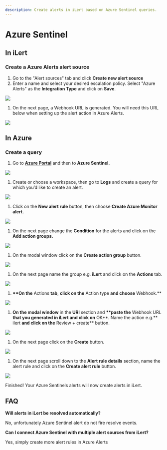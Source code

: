 ```yaml
---
description: Create alerts in iLert based on Azure Sentinel queries.
---
```


# Azure Sentinel

## In iLert <a id="in-ilert"></a>

### Create a Azure Alerts alert source <a id="create-alert-source"></a>

1. Go to the "Alert sources" tab and click **Create new alert source**
2. Enter a name and select your desired escalation policy. Select "Azure Alerts" as the **Integration Type** and click on **Save**.

![](../../.gitbook/assets/ilert%20%2835%29.png)

1. On the next page, a Webhook URL is generated. You will need this URL below when setting up the alert action in Azure Alerts.

![](../../.gitbook/assets/ilert%20%2834%29.png)

## In Azure <a id="in-splunk"></a>

### Create a query <a id="create-action-sequences"></a>

1. Go to [**Azure Portal**](https://portal.azure.com) and then to **Azure Sentinel.** 

![](../../.gitbook/assets/home_-_microsoft_azure%20%281%29.png)

1. Create or choose a workspace, then go to **Logs** and create a query for which you’d like to create an alert.

![](../../.gitbook/assets/azure_sentinel_-_microsoft_azure.png)

1. Click on the **New alert rule** button, then choose **Create Azure Monitor alert.**

![](../../.gitbook/assets/azure_sentinel_-_microsoft_azure%20%281%29.png)

1. On the next page change the **Condition** for the alerts and click on the **Add action groups.**

![](../../.gitbook/assets/create_alert_rule_-_microsoft_azure%20%282%29.png)

1. On the modal window click on the **Create action group** button.

![](../../.gitbook/assets/select_an_action_group_to_attach_to_this_alert_rule_-_microsoft_azure%20%281%29.png)

1. On the next page name the group e.g. **iLert** and click on the **Actions** tab.

![](../../.gitbook/assets/create_action_group_-_microsoft_azure.png)

1. **\*\*On the** Actions **tab**, **click on the** Action type **and choose** Webhook.\*\*

![](../../.gitbook/assets/create_action_group_-_microsoft_azure%20%282%29.png)

1. **On the modal window** in the **URI** section and **\*\*paste the** Webhook URL **that you generated in iLert and click on** OK**. Name the action e.g.** ilert **and click on the** Review + create\*\* button.

![](../../.gitbook/assets/webhook_-_microsoft_azure.png)

1. On the next page click on the **Create** button.

![](../../.gitbook/assets/create_action_group_-_microsoft_azure%20%284%29.png)

1. On the next page scroll down to the **Alert rule details** section, name the alert rule and click on the **Create alert rule** button.

![](../../.gitbook/assets/create_alert_rule_-_microsoft_azure.png)

Finished! Your Azure Sentinels alerts will now create alerts in iLert.

## FAQ <a id="faq"></a>

**Will alerts in iLert be resolved automatically?**

No, unfortunately Azure Sentinel alert do not fire resolve events.

**Can I connect Azure Sentinel with multiple alert sources from iLert?**

Yes, simply create more alert rules in Azure Alerts

